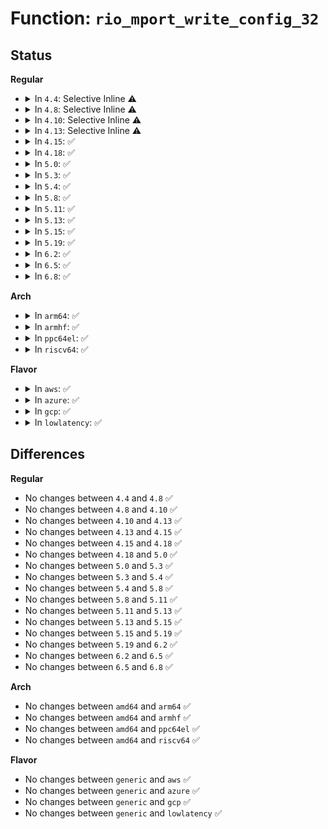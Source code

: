 # Function: <code>rio_mport_write_config_32</code>

## Status
<b>Regular</b>
<ul>
<li>
<details>
<summary>In <code>4.4</code>: Selective Inline ⚠️</summary>

```c
int rio_mport_write_config_32(struct rio_mport *mport, u16 destid, u8 hopcount, u32 offset, u32 value);
```

**Collision:** Unique Global

**Inline:** Selective

**Transformation:** False

**Instances:**

```
In drivers/rapidio/rio-access.c (ffffffff8145b470)
Location: drivers/rapidio/rio-access.c:144
Inline: True
Direct callers:
  - drivers/rapidio/rio.c:rio_set_port_lockout
  - drivers/rapidio/rio.c:rio_lock_device
  - drivers/rapidio/rio.c:rio_lock_device
  - drivers/rapidio/rio.c:rio_unlock_device
  - drivers/rapidio/rio.c:rio_route_add_entry
  - drivers/rapidio/rio.c:rio_route_add_entry
  - drivers/rapidio/rio.c:rio_route_get_entry
  - drivers/rapidio/rio.c:rio_route_clr_table
  - drivers/rapidio/rio.c:rio_route_clr_table
  - drivers/rapidio/rio.c:rio_clr_err_stopped
  - drivers/rapidio/rio.c:rio_clr_err_stopped
  - drivers/rapidio/rio.c:rio_clr_err_stopped
  - drivers/rapidio/rio.c:rio_clr_err_stopped
  - drivers/rapidio/rio.c:rio_inb_pwrite_handler
  - drivers/rapidio/rio.c:rio_inb_pwrite_handler
  - drivers/rapidio/rio.c:rio_inb_pwrite_handler
  - drivers/rapidio/rio.c:rio_inb_pwrite_handler
  - drivers/rapidio/rio-sysfs.c:rio_write_config
```
**Symbols:**

```
ffffffff8145b470-ffffffff8145b4fb: rio_mport_write_config_32 (STB_GLOBAL)
```
</details>
</li>
<li>
<details>
<summary>In <code>4.8</code>: Selective Inline ⚠️</summary>

```c
int rio_mport_write_config_32(struct rio_mport *mport, u16 destid, u8 hopcount, u32 offset, u32 value);
```

**Collision:** Unique Global

**Inline:** Selective

**Transformation:** False

**Instances:**

```
In drivers/rapidio/rio-access.c (ffffffff814a9590)
Location: drivers/rapidio/rio-access.c:144
Inline: True
Direct callers:
  - drivers/rapidio/rio.c:rio_route_clr_table
  - drivers/rapidio/rio.c:rio_route_clr_table
  - drivers/rapidio/rio.c:rio_route_get_entry
  - drivers/rapidio/rio.c:rio_route_add_entry
  - drivers/rapidio/rio.c:rio_route_add_entry
  - drivers/rapidio/rio.c:rio_unlock_device
  - drivers/rapidio/rio.c:rio_lock_device
  - drivers/rapidio/rio.c:rio_lock_device
  - drivers/rapidio/rio.c:rio_inb_pwrite_handler
  - drivers/rapidio/rio.c:rio_inb_pwrite_handler
  - drivers/rapidio/rio.c:rio_inb_pwrite_handler
  - drivers/rapidio/rio.c:rio_inb_pwrite_handler
  - drivers/rapidio/rio.c:rio_inb_pwrite_handler
  - drivers/rapidio/rio.c:rio_inb_pwrite_handler
  - drivers/rapidio/rio.c:rio_clr_err_stopped
  - drivers/rapidio/rio.c:rio_clr_err_stopped
  - drivers/rapidio/rio.c:rio_clr_err_stopped
  - drivers/rapidio/rio.c:rio_clr_err_stopped
  - drivers/rapidio/rio.c:rio_set_port_lockout
  - drivers/rapidio/rio-sysfs.c:rio_write_config
```
**Symbols:**

```
ffffffff814a9590-ffffffff814a9621: rio_mport_write_config_32 (STB_GLOBAL)
```
</details>
</li>
<li>
<details>
<summary>In <code>4.10</code>: Selective Inline ⚠️</summary>

```c
int rio_mport_write_config_32(struct rio_mport *mport, u16 destid, u8 hopcount, u32 offset, u32 value);
```

**Collision:** Unique Global

**Inline:** Selective

**Transformation:** False

**Instances:**

```
In drivers/rapidio/rio-access.c (ffffffff814cb6a0)
Location: drivers/rapidio/rio-access.c:144
Inline: True
Direct callers:
  - drivers/rapidio/rio.c:rio_route_clr_table
  - drivers/rapidio/rio.c:rio_route_clr_table
  - drivers/rapidio/rio.c:rio_route_get_entry
  - drivers/rapidio/rio.c:rio_route_add_entry
  - drivers/rapidio/rio.c:rio_route_add_entry
  - drivers/rapidio/rio.c:rio_unlock_device
  - drivers/rapidio/rio.c:rio_lock_device
  - drivers/rapidio/rio.c:rio_lock_device
  - drivers/rapidio/rio.c:rio_inb_pwrite_handler
  - drivers/rapidio/rio.c:rio_inb_pwrite_handler
  - drivers/rapidio/rio.c:rio_inb_pwrite_handler
  - drivers/rapidio/rio.c:rio_inb_pwrite_handler
  - drivers/rapidio/rio.c:rio_inb_pwrite_handler
  - drivers/rapidio/rio.c:rio_inb_pwrite_handler
  - drivers/rapidio/rio.c:rio_clr_err_stopped
  - drivers/rapidio/rio.c:rio_clr_err_stopped
  - drivers/rapidio/rio.c:rio_clr_err_stopped
  - drivers/rapidio/rio.c:rio_clr_err_stopped
  - drivers/rapidio/rio.c:rio_set_port_lockout
  - drivers/rapidio/rio-sysfs.c:rio_write_config
```
**Symbols:**

```
ffffffff814cb6a0-ffffffff814cb731: rio_mport_write_config_32 (STB_GLOBAL)
```
</details>
</li>
<li>
<details>
<summary>In <code>4.13</code>: Selective Inline ⚠️</summary>

```c
int rio_mport_write_config_32(struct rio_mport *mport, u16 destid, u8 hopcount, u32 offset, u32 value);
```

**Collision:** Unique Global

**Inline:** Selective

**Transformation:** False

**Instances:**

```
In drivers/rapidio/rio-access.c (ffffffff814d75b0)
Location: drivers/rapidio/rio-access.c:144
Inline: True
Direct callers:
  - drivers/rapidio/rio.c:rio_route_clr_table
  - drivers/rapidio/rio.c:rio_route_clr_table
  - drivers/rapidio/rio.c:rio_route_get_entry
  - drivers/rapidio/rio.c:rio_route_add_entry
  - drivers/rapidio/rio.c:rio_route_add_entry
  - drivers/rapidio/rio.c:rio_unlock_device
  - drivers/rapidio/rio.c:rio_lock_device
  - drivers/rapidio/rio.c:rio_lock_device
  - drivers/rapidio/rio.c:rio_inb_pwrite_handler
  - drivers/rapidio/rio.c:rio_inb_pwrite_handler
  - drivers/rapidio/rio.c:rio_inb_pwrite_handler
  - drivers/rapidio/rio.c:rio_inb_pwrite_handler
  - drivers/rapidio/rio.c:rio_inb_pwrite_handler
  - drivers/rapidio/rio.c:rio_inb_pwrite_handler
  - drivers/rapidio/rio.c:rio_clr_err_stopped
  - drivers/rapidio/rio.c:rio_clr_err_stopped
  - drivers/rapidio/rio.c:rio_clr_err_stopped
  - drivers/rapidio/rio.c:rio_clr_err_stopped
  - drivers/rapidio/rio.c:rio_set_port_lockout
  - drivers/rapidio/rio-sysfs.c:rio_write_config
```
**Symbols:**

```
ffffffff814d75b0-ffffffff814d7644: rio_mport_write_config_32 (STB_GLOBAL)
```
</details>
</li>
<li>
<details>
<summary>In <code>4.15</code>: ✅</summary>

```c
int rio_mport_write_config_32(struct rio_mport *mport, u16 destid, u8 hopcount, u32 offset, u32 value);
```

**Collision:** Unique Global

**Inline:** No

**Transformation:** False

**Instances:**

```
In drivers/rapidio/rio-access.c (ffffffff815177a0)
Location: drivers/rapidio/rio-access.c:121
Inline: False
Direct callers:
  - drivers/rapidio/rio.c:rio_route_clr_table
  - drivers/rapidio/rio.c:rio_route_clr_table
  - drivers/rapidio/rio.c:rio_route_get_entry
  - drivers/rapidio/rio.c:rio_route_add_entry
  - drivers/rapidio/rio.c:rio_route_add_entry
  - drivers/rapidio/rio.c:rio_unlock_device
  - drivers/rapidio/rio.c:rio_lock_device
  - drivers/rapidio/rio.c:rio_lock_device
  - drivers/rapidio/rio.c:rio_inb_pwrite_handler
  - drivers/rapidio/rio.c:rio_inb_pwrite_handler
  - drivers/rapidio/rio.c:rio_inb_pwrite_handler
  - drivers/rapidio/rio.c:rio_inb_pwrite_handler
  - drivers/rapidio/rio.c:rio_inb_pwrite_handler
  - drivers/rapidio/rio.c:rio_inb_pwrite_handler
  - drivers/rapidio/rio.c:rio_clr_err_stopped
  - drivers/rapidio/rio.c:rio_clr_err_stopped
  - drivers/rapidio/rio.c:rio_clr_err_stopped
  - drivers/rapidio/rio.c:rio_clr_err_stopped
  - drivers/rapidio/rio.c:rio_set_port_lockout
  - drivers/rapidio/rio-sysfs.c:rio_write_config
```
**Symbols:**

```
ffffffff815177a0-ffffffff815177e1: rio_mport_write_config_32 (STB_GLOBAL)
```
</details>
</li>
<li>
<details>
<summary>In <code>4.18</code>: ✅</summary>

```c
int rio_mport_write_config_32(struct rio_mport *mport, u16 destid, u8 hopcount, u32 offset, u32 value);
```

**Collision:** Unique Global

**Inline:** No

**Transformation:** False

**Instances:**

```
In drivers/rapidio/rio-access.c (ffffffff8154d380)
Location: drivers/rapidio/rio-access.c:121
Inline: False
Direct callers:
  - drivers/rapidio/rio.c:rio_route_clr_table
  - drivers/rapidio/rio.c:rio_route_clr_table
  - drivers/rapidio/rio.c:rio_route_get_entry
  - drivers/rapidio/rio.c:rio_route_add_entry
  - drivers/rapidio/rio.c:rio_route_add_entry
  - drivers/rapidio/rio.c:rio_unlock_device
  - drivers/rapidio/rio.c:rio_lock_device
  - drivers/rapidio/rio.c:rio_lock_device
  - drivers/rapidio/rio.c:rio_inb_pwrite_handler
  - drivers/rapidio/rio.c:rio_inb_pwrite_handler
  - drivers/rapidio/rio.c:rio_inb_pwrite_handler
  - drivers/rapidio/rio.c:rio_inb_pwrite_handler
  - drivers/rapidio/rio.c:rio_inb_pwrite_handler
  - drivers/rapidio/rio.c:rio_inb_pwrite_handler
  - drivers/rapidio/rio.c:rio_clr_err_stopped
  - drivers/rapidio/rio.c:rio_clr_err_stopped
  - drivers/rapidio/rio.c:rio_clr_err_stopped
  - drivers/rapidio/rio.c:rio_clr_err_stopped
  - drivers/rapidio/rio.c:rio_set_port_lockout
  - drivers/rapidio/rio-sysfs.c:rio_write_config
```
**Symbols:**

```
ffffffff8154d380-ffffffff8154d3c1: rio_mport_write_config_32 (STB_GLOBAL)
```
</details>
</li>
<li>
<details>
<summary>In <code>5.0</code>: ✅</summary>

```c
int rio_mport_write_config_32(struct rio_mport *mport, u16 destid, u8 hopcount, u32 offset, u32 value);
```

**Collision:** Unique Global

**Inline:** No

**Transformation:** False

**Instances:**

```
In drivers/rapidio/rio-access.c (ffffffff815647c0)
Location: drivers/rapidio/rio-access.c:121
Inline: False
Direct callers:
  - drivers/rapidio/rio.c:rio_route_clr_table
  - drivers/rapidio/rio.c:rio_route_clr_table
  - drivers/rapidio/rio.c:rio_route_get_entry
  - drivers/rapidio/rio.c:rio_route_add_entry
  - drivers/rapidio/rio.c:rio_route_add_entry
  - drivers/rapidio/rio.c:rio_unlock_device
  - drivers/rapidio/rio.c:rio_lock_device
  - drivers/rapidio/rio.c:rio_lock_device
  - drivers/rapidio/rio.c:rio_inb_pwrite_handler
  - drivers/rapidio/rio.c:rio_inb_pwrite_handler
  - drivers/rapidio/rio.c:rio_inb_pwrite_handler
  - drivers/rapidio/rio.c:rio_inb_pwrite_handler
  - drivers/rapidio/rio.c:rio_inb_pwrite_handler
  - drivers/rapidio/rio.c:rio_inb_pwrite_handler
  - drivers/rapidio/rio.c:rio_clr_err_stopped
  - drivers/rapidio/rio.c:rio_clr_err_stopped
  - drivers/rapidio/rio.c:rio_clr_err_stopped
  - drivers/rapidio/rio.c:rio_clr_err_stopped
  - drivers/rapidio/rio.c:rio_set_port_lockout
  - drivers/rapidio/rio-sysfs.c:rio_write_config
```
**Symbols:**

```
ffffffff815647c0-ffffffff81564801: rio_mport_write_config_32 (STB_GLOBAL)
```
</details>
</li>
<li>
<details>
<summary>In <code>5.3</code>: ✅</summary>

```c
int rio_mport_write_config_32(struct rio_mport *mport, u16 destid, u8 hopcount, u32 offset, u32 value);
```

**Collision:** Unique Global

**Inline:** No

**Transformation:** False

**Instances:**

```
In drivers/rapidio/rio-access.c (ffffffff81594b50)
Location: drivers/rapidio/rio-access.c:117
Inline: False
Direct callers:
  - drivers/rapidio/rio.c:rio_route_clr_table
  - drivers/rapidio/rio.c:rio_route_clr_table
  - drivers/rapidio/rio.c:rio_route_get_entry
  - drivers/rapidio/rio.c:rio_route_add_entry
  - drivers/rapidio/rio.c:rio_route_add_entry
  - drivers/rapidio/rio.c:rio_unlock_device
  - drivers/rapidio/rio.c:rio_lock_device
  - drivers/rapidio/rio.c:rio_lock_device
  - drivers/rapidio/rio.c:rio_inb_pwrite_handler
  - drivers/rapidio/rio.c:rio_inb_pwrite_handler
  - drivers/rapidio/rio.c:rio_inb_pwrite_handler
  - drivers/rapidio/rio.c:rio_inb_pwrite_handler
  - drivers/rapidio/rio.c:rio_inb_pwrite_handler
  - drivers/rapidio/rio.c:rio_inb_pwrite_handler
  - drivers/rapidio/rio.c:rio_clr_err_stopped
  - drivers/rapidio/rio.c:rio_clr_err_stopped
  - drivers/rapidio/rio.c:rio_clr_err_stopped
  - drivers/rapidio/rio.c:rio_clr_err_stopped
  - drivers/rapidio/rio.c:rio_set_port_lockout
  - drivers/rapidio/rio-sysfs.c:rio_write_config
```
**Symbols:**

```
ffffffff81594b50-ffffffff81594b92: rio_mport_write_config_32 (STB_GLOBAL)
```
</details>
</li>
<li>
<details>
<summary>In <code>5.4</code>: ✅</summary>

```c
int rio_mport_write_config_32(struct rio_mport *mport, u16 destid, u8 hopcount, u32 offset, u32 value);
```

**Collision:** Unique Global

**Inline:** No

**Transformation:** False

**Instances:**

```
In drivers/rapidio/rio-access.c (ffffffff815b5dd0)
Location: drivers/rapidio/rio-access.c:117
Inline: False
Direct callers:
  - drivers/rapidio/rio.c:rio_route_clr_table
  - drivers/rapidio/rio.c:rio_route_clr_table
  - drivers/rapidio/rio.c:rio_route_get_entry
  - drivers/rapidio/rio.c:rio_route_add_entry
  - drivers/rapidio/rio.c:rio_route_add_entry
  - drivers/rapidio/rio.c:rio_unlock_device
  - drivers/rapidio/rio.c:rio_lock_device
  - drivers/rapidio/rio.c:rio_lock_device
  - drivers/rapidio/rio.c:rio_inb_pwrite_handler
  - drivers/rapidio/rio.c:rio_inb_pwrite_handler
  - drivers/rapidio/rio.c:rio_inb_pwrite_handler
  - drivers/rapidio/rio.c:rio_inb_pwrite_handler
  - drivers/rapidio/rio.c:rio_inb_pwrite_handler
  - drivers/rapidio/rio.c:rio_inb_pwrite_handler
  - drivers/rapidio/rio.c:rio_clr_err_stopped
  - drivers/rapidio/rio.c:rio_clr_err_stopped
  - drivers/rapidio/rio.c:rio_clr_err_stopped
  - drivers/rapidio/rio.c:rio_clr_err_stopped
  - drivers/rapidio/rio.c:rio_set_port_lockout
  - drivers/rapidio/rio-sysfs.c:rio_write_config
```
**Symbols:**

```
ffffffff815b5dd0-ffffffff815b5e12: rio_mport_write_config_32 (STB_GLOBAL)
```
</details>
</li>
<li>
<details>
<summary>In <code>5.8</code>: ✅</summary>

```c
int rio_mport_write_config_32(struct rio_mport *mport, u16 destid, u8 hopcount, u32 offset, u32 value);
```

**Collision:** Unique Global

**Inline:** No

**Transformation:** False

**Instances:**

```
In drivers/rapidio/rio-access.c (ffffffff8165fa70)
Location: drivers/rapidio/rio-access.c:119
Inline: False
Direct callers:
  - drivers/rapidio/rio.c:rio_route_clr_table
  - drivers/rapidio/rio.c:rio_route_clr_table
  - drivers/rapidio/rio.c:rio_route_get_entry
  - drivers/rapidio/rio.c:rio_route_add_entry
  - drivers/rapidio/rio.c:rio_route_add_entry
  - drivers/rapidio/rio.c:rio_unlock_device
  - drivers/rapidio/rio.c:rio_lock_device
  - drivers/rapidio/rio.c:rio_lock_device
  - drivers/rapidio/rio.c:rio_inb_pwrite_handler
  - drivers/rapidio/rio.c:rio_inb_pwrite_handler
  - drivers/rapidio/rio.c:rio_inb_pwrite_handler
  - drivers/rapidio/rio.c:rio_inb_pwrite_handler
  - drivers/rapidio/rio.c:rio_inb_pwrite_handler
  - drivers/rapidio/rio.c:rio_inb_pwrite_handler
  - drivers/rapidio/rio.c:rio_clr_err_stopped
  - drivers/rapidio/rio.c:rio_clr_err_stopped
  - drivers/rapidio/rio.c:rio_clr_err_stopped
  - drivers/rapidio/rio.c:rio_clr_err_stopped
  - drivers/rapidio/rio.c:rio_set_port_lockout
  - drivers/rapidio/rio-sysfs.c:rio_write_config
```
**Symbols:**

```
ffffffff8165fa70-ffffffff8165faba: rio_mport_write_config_32 (STB_GLOBAL)
```
</details>
</li>
<li>
<details>
<summary>In <code>5.11</code>: ✅</summary>

```c
int rio_mport_write_config_32(struct rio_mport *mport, u16 destid, u8 hopcount, u32 offset, u32 value);
```

**Collision:** Unique Global

**Inline:** No

**Transformation:** False

**Instances:**

```
In drivers/rapidio/rio-access.c (ffffffff81680d30)
Location: drivers/rapidio/rio-access.c:119
Inline: False
Direct callers:
  - drivers/rapidio/rio.c:rio_route_clr_table
  - drivers/rapidio/rio.c:rio_route_clr_table
  - drivers/rapidio/rio.c:rio_route_get_entry
  - drivers/rapidio/rio.c:rio_route_add_entry
  - drivers/rapidio/rio.c:rio_route_add_entry
  - drivers/rapidio/rio.c:rio_unlock_device
  - drivers/rapidio/rio.c:rio_lock_device
  - drivers/rapidio/rio.c:rio_lock_device
  - drivers/rapidio/rio.c:rio_inb_pwrite_handler
  - drivers/rapidio/rio.c:rio_inb_pwrite_handler
  - drivers/rapidio/rio.c:rio_inb_pwrite_handler
  - drivers/rapidio/rio.c:rio_inb_pwrite_handler
  - drivers/rapidio/rio.c:rio_inb_pwrite_handler
  - drivers/rapidio/rio.c:rio_inb_pwrite_handler
  - drivers/rapidio/rio.c:rio_clr_err_stopped
  - drivers/rapidio/rio.c:rio_clr_err_stopped
  - drivers/rapidio/rio.c:rio_clr_err_stopped
  - drivers/rapidio/rio.c:rio_clr_err_stopped
  - drivers/rapidio/rio.c:rio_set_port_lockout
  - drivers/rapidio/rio-sysfs.c:rio_write_config
```
**Symbols:**

```
ffffffff81680d30-ffffffff81680d7a: rio_mport_write_config_32 (STB_GLOBAL)
```
</details>
</li>
<li>
<details>
<summary>In <code>5.13</code>: ✅</summary>

```c
int rio_mport_write_config_32(struct rio_mport *mport, u16 destid, u8 hopcount, u32 offset, u32 value);
```

**Collision:** Unique Global

**Inline:** No

**Transformation:** False

**Instances:**

```
In drivers/rapidio/rio-access.c (ffffffff81663b90)
Location: drivers/rapidio/rio-access.c:119
Inline: False
Direct callers:
  - drivers/rapidio/rio.c:rio_route_clr_table
  - drivers/rapidio/rio.c:rio_route_clr_table
  - drivers/rapidio/rio.c:rio_route_get_entry
  - drivers/rapidio/rio.c:rio_route_add_entry
  - drivers/rapidio/rio.c:rio_route_add_entry
  - drivers/rapidio/rio.c:rio_unlock_device
  - drivers/rapidio/rio.c:rio_lock_device
  - drivers/rapidio/rio.c:rio_lock_device
  - drivers/rapidio/rio.c:rio_inb_pwrite_handler
  - drivers/rapidio/rio.c:rio_inb_pwrite_handler
  - drivers/rapidio/rio.c:rio_inb_pwrite_handler
  - drivers/rapidio/rio.c:rio_inb_pwrite_handler
  - drivers/rapidio/rio.c:rio_inb_pwrite_handler
  - drivers/rapidio/rio.c:rio_inb_pwrite_handler
  - drivers/rapidio/rio.c:rio_clr_err_stopped
  - drivers/rapidio/rio.c:rio_clr_err_stopped
  - drivers/rapidio/rio.c:rio_clr_err_stopped
  - drivers/rapidio/rio.c:rio_clr_err_stopped
  - drivers/rapidio/rio.c:rio_set_port_lockout
  - drivers/rapidio/rio-sysfs.c:rio_write_config
```
**Symbols:**

```
ffffffff81663b90-ffffffff81663bd2: rio_mport_write_config_32 (STB_GLOBAL)
```
</details>
</li>
<li>
<details>
<summary>In <code>5.15</code>: ✅</summary>

```c
int rio_mport_write_config_32(struct rio_mport *mport, u16 destid, u8 hopcount, u32 offset, u32 value);
```

**Collision:** Unique Global

**Inline:** No

**Transformation:** False

**Instances:**

```
In drivers/rapidio/rio-access.c (ffffffff816d6a70)
Location: drivers/rapidio/rio-access.c:119
Inline: False
Direct callers:
  - drivers/rapidio/rio.c:rio_route_clr_table
  - drivers/rapidio/rio.c:rio_route_clr_table
  - drivers/rapidio/rio.c:rio_route_get_entry
  - drivers/rapidio/rio.c:rio_route_add_entry
  - drivers/rapidio/rio.c:rio_route_add_entry
  - drivers/rapidio/rio.c:rio_unlock_device
  - drivers/rapidio/rio.c:rio_lock_device
  - drivers/rapidio/rio.c:rio_lock_device
  - drivers/rapidio/rio.c:rio_inb_pwrite_handler
  - drivers/rapidio/rio.c:rio_inb_pwrite_handler
  - drivers/rapidio/rio.c:rio_inb_pwrite_handler
  - drivers/rapidio/rio.c:rio_inb_pwrite_handler
  - drivers/rapidio/rio.c:rio_inb_pwrite_handler
  - drivers/rapidio/rio.c:rio_inb_pwrite_handler
  - drivers/rapidio/rio.c:rio_clr_err_stopped
  - drivers/rapidio/rio.c:rio_clr_err_stopped
  - drivers/rapidio/rio.c:rio_clr_err_stopped
  - drivers/rapidio/rio.c:rio_clr_err_stopped
  - drivers/rapidio/rio.c:rio_set_port_lockout
  - drivers/rapidio/rio-sysfs.c:rio_write_config
```
**Symbols:**

```
ffffffff816d6a70-ffffffff816d6ab2: rio_mport_write_config_32 (STB_GLOBAL)
```
</details>
</li>
<li>
<details>
<summary>In <code>5.19</code>: ✅</summary>

```c
int rio_mport_write_config_32(struct rio_mport *mport, u16 destid, u8 hopcount, u32 offset, u32 value);
```

**Collision:** Unique Global

**Inline:** No

**Transformation:** False

**Instances:**

```
In drivers/rapidio/rio-access.c (ffffffff81800310)
Location: drivers/rapidio/rio-access.c:119
Inline: False
Direct callers:
  - drivers/rapidio/rio.c:rio_route_clr_table
  - drivers/rapidio/rio.c:rio_route_clr_table
  - drivers/rapidio/rio.c:rio_route_get_entry
  - drivers/rapidio/rio.c:rio_route_add_entry
  - drivers/rapidio/rio.c:rio_route_add_entry
  - drivers/rapidio/rio.c:rio_unlock_device
  - drivers/rapidio/rio.c:rio_lock_device
  - drivers/rapidio/rio.c:rio_lock_device
  - drivers/rapidio/rio.c:rio_inb_pwrite_handler
  - drivers/rapidio/rio.c:rio_inb_pwrite_handler
  - drivers/rapidio/rio.c:rio_inb_pwrite_handler
  - drivers/rapidio/rio.c:rio_inb_pwrite_handler
  - drivers/rapidio/rio.c:rio_inb_pwrite_handler
  - drivers/rapidio/rio.c:rio_inb_pwrite_handler
  - drivers/rapidio/rio.c:rio_clr_err_stopped
  - drivers/rapidio/rio.c:rio_clr_err_stopped
  - drivers/rapidio/rio.c:rio_clr_err_stopped
  - drivers/rapidio/rio.c:rio_clr_err_stopped
  - drivers/rapidio/rio.c:rio_set_port_lockout
  - drivers/rapidio/rio-sysfs.c:rio_write_config
```
**Symbols:**

```
ffffffff81800310-ffffffff8180037c: rio_mport_write_config_32 (STB_GLOBAL)
```
</details>
</li>
<li>
<details>
<summary>In <code>6.2</code>: ✅</summary>

```c
int rio_mport_write_config_32(struct rio_mport *mport, u16 destid, u8 hopcount, u32 offset, u32 value);
```

**Collision:** Unique Global

**Inline:** No

**Transformation:** False

**Instances:**

```
In drivers/rapidio/rio-access.c (ffffffff8192d780)
Location: drivers/rapidio/rio-access.c:119
Inline: False
Direct callers:
  - drivers/rapidio/rio.c:rio_route_clr_table
  - drivers/rapidio/rio.c:rio_route_clr_table
  - drivers/rapidio/rio.c:rio_route_get_entry
  - drivers/rapidio/rio.c:rio_route_add_entry
  - drivers/rapidio/rio.c:rio_route_add_entry
  - drivers/rapidio/rio.c:rio_unlock_device
  - drivers/rapidio/rio.c:rio_lock_device
  - drivers/rapidio/rio.c:rio_lock_device
  - drivers/rapidio/rio.c:rio_inb_pwrite_handler
  - drivers/rapidio/rio.c:rio_inb_pwrite_handler
  - drivers/rapidio/rio.c:rio_inb_pwrite_handler
  - drivers/rapidio/rio.c:rio_inb_pwrite_handler
  - drivers/rapidio/rio.c:rio_inb_pwrite_handler
  - drivers/rapidio/rio.c:rio_inb_pwrite_handler
  - drivers/rapidio/rio.c:rio_clr_err_stopped
  - drivers/rapidio/rio.c:rio_clr_err_stopped
  - drivers/rapidio/rio.c:rio_clr_err_stopped
  - drivers/rapidio/rio.c:rio_clr_err_stopped
  - drivers/rapidio/rio.c:rio_set_port_lockout
  - drivers/rapidio/rio-sysfs.c:rio_write_config
```
**Symbols:**

```
ffffffff8192d780-ffffffff8192d7ec: rio_mport_write_config_32 (STB_GLOBAL)
```
</details>
</li>
<li>
<details>
<summary>In <code>6.5</code>: ✅</summary>

```c
int rio_mport_write_config_32(struct rio_mport *mport, u16 destid, u8 hopcount, u32 offset, u32 value);
```

**Collision:** Unique Global

**Inline:** No

**Transformation:** False

**Instances:**

```
In drivers/rapidio/rio-access.c (ffffffff81971a10)
Location: drivers/rapidio/rio-access.c:119
Inline: False
Direct callers:
  - drivers/rapidio/rio.c:rio_route_clr_table
  - drivers/rapidio/rio.c:rio_route_clr_table
  - drivers/rapidio/rio.c:rio_route_get_entry
  - drivers/rapidio/rio.c:rio_route_add_entry
  - drivers/rapidio/rio.c:rio_route_add_entry
  - drivers/rapidio/rio.c:rio_unlock_device
  - drivers/rapidio/rio.c:rio_lock_device
  - drivers/rapidio/rio.c:rio_lock_device
  - drivers/rapidio/rio.c:rio_inb_pwrite_handler
  - drivers/rapidio/rio.c:rio_inb_pwrite_handler
  - drivers/rapidio/rio.c:rio_inb_pwrite_handler
  - drivers/rapidio/rio.c:rio_inb_pwrite_handler
  - drivers/rapidio/rio.c:rio_inb_pwrite_handler
  - drivers/rapidio/rio.c:rio_inb_pwrite_handler
  - drivers/rapidio/rio.c:rio_clr_err_stopped
  - drivers/rapidio/rio.c:rio_clr_err_stopped
  - drivers/rapidio/rio.c:rio_clr_err_stopped
  - drivers/rapidio/rio.c:rio_clr_err_stopped
  - drivers/rapidio/rio.c:rio_set_port_lockout
  - drivers/rapidio/rio-sysfs.c:rio_write_config
```
**Symbols:**

```
ffffffff81971a10-ffffffff81971a7c: rio_mport_write_config_32 (STB_GLOBAL)
```
</details>
</li>
<li>
<details>
<summary>In <code>6.8</code>: ✅</summary>

```c
int rio_mport_write_config_32(struct rio_mport *mport, u16 destid, u8 hopcount, u32 offset, u32 value);
```

**Collision:** Unique Global

**Inline:** No

**Transformation:** False

**Instances:**

```
In drivers/rapidio/rio-access.c (ffffffff819bba80)
Location: drivers/rapidio/rio-access.c:119
Inline: False
Direct callers:
  - drivers/rapidio/rio.c:rio_route_clr_table
  - drivers/rapidio/rio.c:rio_route_clr_table
  - drivers/rapidio/rio.c:rio_route_get_entry
  - drivers/rapidio/rio.c:rio_route_add_entry
  - drivers/rapidio/rio.c:rio_route_add_entry
  - drivers/rapidio/rio.c:rio_unlock_device
  - drivers/rapidio/rio.c:rio_lock_device
  - drivers/rapidio/rio.c:rio_lock_device
  - drivers/rapidio/rio.c:rio_inb_pwrite_handler
  - drivers/rapidio/rio.c:rio_inb_pwrite_handler
  - drivers/rapidio/rio.c:rio_inb_pwrite_handler
  - drivers/rapidio/rio.c:rio_inb_pwrite_handler
  - drivers/rapidio/rio.c:rio_inb_pwrite_handler
  - drivers/rapidio/rio.c:rio_inb_pwrite_handler
  - drivers/rapidio/rio.c:rio_clr_err_stopped
  - drivers/rapidio/rio.c:rio_clr_err_stopped
  - drivers/rapidio/rio.c:rio_clr_err_stopped
  - drivers/rapidio/rio.c:rio_clr_err_stopped
  - drivers/rapidio/rio.c:rio_set_port_lockout
  - drivers/rapidio/rio-sysfs.c:rio_write_config
```
**Symbols:**

```
ffffffff819bba80-ffffffff819bbaec: rio_mport_write_config_32 (STB_GLOBAL)
```
</details>
</li>
</ul>
<b>Arch</b>
<ul>
<li>
<details>
<summary>In <code>arm64</code>: ✅</summary>

```c
int rio_mport_write_config_32(struct rio_mport *mport, u16 destid, u8 hopcount, u32 offset, u32 value);
```

**Collision:** Unique Global

**Inline:** No

**Transformation:** False

**Instances:**

```
In drivers/rapidio/rio-access.c (ffff80001073e3c8)
Location: drivers/rapidio/rio-access.c:117
Inline: False
Direct callers:
  - drivers/rapidio/rio.c:rio_route_clr_table
  - drivers/rapidio/rio.c:rio_route_clr_table
  - drivers/rapidio/rio.c:rio_route_get_entry
  - drivers/rapidio/rio.c:rio_route_add_entry
  - drivers/rapidio/rio.c:rio_route_add_entry
  - drivers/rapidio/rio.c:rio_lock_device
  - drivers/rapidio/rio.c:rio_lock_device
  - drivers/rapidio/rio.c:rio_inb_pwrite_handler
  - drivers/rapidio/rio.c:rio_inb_pwrite_handler
  - drivers/rapidio/rio.c:rio_inb_pwrite_handler
  - drivers/rapidio/rio.c:rio_inb_pwrite_handler
  - drivers/rapidio/rio.c:rio_inb_pwrite_handler
  - drivers/rapidio/rio.c:rio_inb_pwrite_handler
  - drivers/rapidio/rio.c:rio_clr_err_stopped
  - drivers/rapidio/rio.c:rio_clr_err_stopped
  - drivers/rapidio/rio.c:rio_clr_err_stopped
  - drivers/rapidio/rio.c:rio_clr_err_stopped
  - drivers/rapidio/rio.c:rio_set_port_lockout
  - drivers/rapidio/rio-sysfs.c:rio_write_config
```
**Symbols:**

```
ffff80001073e3c8-ffff80001073e440: rio_mport_write_config_32 (STB_GLOBAL)
```
</details>
</li>
<li>
<details>
<summary>In <code>armhf</code>: ✅</summary>

```c
int rio_mport_write_config_32(struct rio_mport *mport, u16 destid, u8 hopcount, u32 offset, u32 value);
```

**Collision:** Unique Global

**Inline:** No

**Transformation:** False

**Instances:**

```
In drivers/rapidio/rio-access.c (c08c3240)
Location: drivers/rapidio/rio-access.c:117
Inline: False
Direct callers:
  - drivers/rapidio/rio.c:rio_route_clr_table
  - drivers/rapidio/rio.c:rio_route_clr_table
  - drivers/rapidio/rio.c:rio_route_get_entry
  - drivers/rapidio/rio.c:rio_route_add_entry
  - drivers/rapidio/rio.c:rio_route_add_entry
  - drivers/rapidio/rio.c:rio_lock_device
  - drivers/rapidio/rio.c:rio_lock_device
  - drivers/rapidio/rio.c:rio_inb_pwrite_handler
  - drivers/rapidio/rio.c:rio_inb_pwrite_handler
  - drivers/rapidio/rio.c:rio_inb_pwrite_handler
  - drivers/rapidio/rio.c:rio_inb_pwrite_handler
  - drivers/rapidio/rio.c:rio_inb_pwrite_handler
  - drivers/rapidio/rio.c:rio_inb_pwrite_handler
  - drivers/rapidio/rio.c:rio_clr_err_stopped
  - drivers/rapidio/rio.c:rio_clr_err_stopped
  - drivers/rapidio/rio.c:rio_clr_err_stopped
  - drivers/rapidio/rio.c:rio_clr_err_stopped
  - drivers/rapidio/rio.c:rio_set_port_lockout
```
**Symbols:**

```
c08c3240-c08c32a0: rio_mport_write_config_32 (STB_GLOBAL)
```
</details>
</li>
<li>
<details>
<summary>In <code>ppc64el</code>: ✅</summary>

```c
int rio_mport_write_config_32(struct rio_mport *mport, u16 destid, u8 hopcount, u32 offset, u32 value);
```

**Collision:** Unique Global

**Inline:** No

**Transformation:** False

**Instances:**

```
In drivers/rapidio/rio-access.c (c000000000897ab0)
Location: drivers/rapidio/rio-access.c:117
Inline: False
Direct callers:
  - drivers/rapidio/rio.c:rio_route_clr_table
  - drivers/rapidio/rio.c:rio_route_clr_table
  - drivers/rapidio/rio.c:rio_route_get_entry
  - drivers/rapidio/rio.c:rio_route_add_entry
  - drivers/rapidio/rio.c:rio_route_add_entry
  - drivers/rapidio/rio.c:rio_lock_device
  - drivers/rapidio/rio.c:rio_lock_device
  - drivers/rapidio/rio.c:rio_inb_pwrite_handler
  - drivers/rapidio/rio.c:rio_inb_pwrite_handler
  - drivers/rapidio/rio.c:rio_inb_pwrite_handler
  - drivers/rapidio/rio.c:rio_inb_pwrite_handler
  - drivers/rapidio/rio.c:rio_inb_pwrite_handler
  - drivers/rapidio/rio.c:rio_inb_pwrite_handler
  - drivers/rapidio/rio.c:rio_clr_err_stopped
  - drivers/rapidio/rio.c:rio_clr_err_stopped
  - drivers/rapidio/rio.c:rio_clr_err_stopped
  - drivers/rapidio/rio.c:rio_clr_err_stopped
  - drivers/rapidio/rio.c:rio_set_port_lockout
  - drivers/rapidio/rio-sysfs.c:rio_write_config
```
**Symbols:**

```
c000000000897ab0-c000000000897b28: rio_mport_write_config_32 (STB_GLOBAL)
```
</details>
</li>
<li>
<details>
<summary>In <code>riscv64</code>: ✅</summary>

```c
int rio_mport_write_config_32(struct rio_mport *mport, u16 destid, u8 hopcount, u32 offset, u32 value);
```

**Collision:** Unique Global

**Inline:** No

**Transformation:** False

**Instances:**

```
In drivers/rapidio/rio-access.c (ffffffe0004edb96)
Location: drivers/rapidio/rio-access.c:117
Inline: False
Direct callers:
  - drivers/rapidio/rio.c:rio_route_clr_table
  - drivers/rapidio/rio.c:rio_route_clr_table
  - drivers/rapidio/rio.c:rio_route_get_entry
  - drivers/rapidio/rio.c:rio_route_add_entry
  - drivers/rapidio/rio.c:rio_route_add_entry
  - drivers/rapidio/rio.c:rio_lock_device
  - drivers/rapidio/rio.c:rio_lock_device
  - drivers/rapidio/rio.c:rio_inb_pwrite_handler
  - drivers/rapidio/rio.c:rio_inb_pwrite_handler
  - drivers/rapidio/rio.c:rio_inb_pwrite_handler
  - drivers/rapidio/rio.c:rio_inb_pwrite_handler
  - drivers/rapidio/rio.c:rio_inb_pwrite_handler
  - drivers/rapidio/rio.c:rio_inb_pwrite_handler
  - drivers/rapidio/rio.c:rio_clr_err_stopped
  - drivers/rapidio/rio.c:rio_clr_err_stopped
  - drivers/rapidio/rio.c:rio_clr_err_stopped
  - drivers/rapidio/rio.c:rio_clr_err_stopped
  - drivers/rapidio/rio.c:rio_set_port_lockout
  - drivers/rapidio/rio-sysfs.c:rio_write_config
```
**Symbols:**

```
ffffffe0004edb96-ffffffe0004edbf2: rio_mport_write_config_32 (STB_GLOBAL)
```
</details>
</li>
</ul>
<b>Flavor</b>
<ul>
<li>
<details>
<summary>In <code>aws</code>: ✅</summary>

```c
int rio_mport_write_config_32(struct rio_mport *mport, u16 destid, u8 hopcount, u32 offset, u32 value);
```

**Collision:** Unique Global

**Inline:** No

**Transformation:** False

**Instances:**

```
In drivers/rapidio/rio-access.c (ffffffff815aa040)
Location: drivers/rapidio/rio-access.c:117
Inline: False
Direct callers:
  - drivers/rapidio/rio.c:rio_route_clr_table
  - drivers/rapidio/rio.c:rio_route_clr_table
  - drivers/rapidio/rio.c:rio_route_get_entry
  - drivers/rapidio/rio.c:rio_route_add_entry
  - drivers/rapidio/rio.c:rio_route_add_entry
  - drivers/rapidio/rio.c:rio_unlock_device
  - drivers/rapidio/rio.c:rio_lock_device
  - drivers/rapidio/rio.c:rio_lock_device
  - drivers/rapidio/rio.c:rio_inb_pwrite_handler
  - drivers/rapidio/rio.c:rio_inb_pwrite_handler
  - drivers/rapidio/rio.c:rio_inb_pwrite_handler
  - drivers/rapidio/rio.c:rio_inb_pwrite_handler
  - drivers/rapidio/rio.c:rio_inb_pwrite_handler
  - drivers/rapidio/rio.c:rio_inb_pwrite_handler
  - drivers/rapidio/rio.c:rio_clr_err_stopped
  - drivers/rapidio/rio.c:rio_clr_err_stopped
  - drivers/rapidio/rio.c:rio_clr_err_stopped
  - drivers/rapidio/rio.c:rio_clr_err_stopped
  - drivers/rapidio/rio.c:rio_set_port_lockout
  - drivers/rapidio/rio-sysfs.c:rio_write_config
```
**Symbols:**

```
ffffffff815aa040-ffffffff815aa082: rio_mport_write_config_32 (STB_GLOBAL)
```
</details>
</li>
<li>
<details>
<summary>In <code>azure</code>: ✅</summary>

```c
int rio_mport_write_config_32(struct rio_mport *mport, u16 destid, u8 hopcount, u32 offset, u32 value);
```

**Collision:** Unique Global

**Inline:** No

**Transformation:** False

**Instances:**

```
In drivers/rapidio/rio-access.c (ffffffff815991e0)
Location: drivers/rapidio/rio-access.c:117
Inline: False
Direct callers:
  - drivers/rapidio/rio.c:rio_route_clr_table
  - drivers/rapidio/rio.c:rio_route_clr_table
  - drivers/rapidio/rio.c:rio_route_get_entry
  - drivers/rapidio/rio.c:rio_route_add_entry
  - drivers/rapidio/rio.c:rio_route_add_entry
  - drivers/rapidio/rio.c:rio_unlock_device
  - drivers/rapidio/rio.c:rio_lock_device
  - drivers/rapidio/rio.c:rio_lock_device
  - drivers/rapidio/rio.c:rio_inb_pwrite_handler
  - drivers/rapidio/rio.c:rio_inb_pwrite_handler
  - drivers/rapidio/rio.c:rio_inb_pwrite_handler
  - drivers/rapidio/rio.c:rio_inb_pwrite_handler
  - drivers/rapidio/rio.c:rio_inb_pwrite_handler
  - drivers/rapidio/rio.c:rio_inb_pwrite_handler
  - drivers/rapidio/rio.c:rio_clr_err_stopped
  - drivers/rapidio/rio.c:rio_clr_err_stopped
  - drivers/rapidio/rio.c:rio_clr_err_stopped
  - drivers/rapidio/rio.c:rio_clr_err_stopped
  - drivers/rapidio/rio.c:rio_set_port_lockout
  - drivers/rapidio/rio-sysfs.c:rio_write_config
```
**Symbols:**

```
ffffffff815991e0-ffffffff81599222: rio_mport_write_config_32 (STB_GLOBAL)
```
</details>
</li>
<li>
<details>
<summary>In <code>gcp</code>: ✅</summary>

```c
int rio_mport_write_config_32(struct rio_mport *mport, u16 destid, u8 hopcount, u32 offset, u32 value);
```

**Collision:** Unique Global

**Inline:** No

**Transformation:** False

**Instances:**

```
In drivers/rapidio/rio-access.c (ffffffff815aa5d0)
Location: drivers/rapidio/rio-access.c:117
Inline: False
Direct callers:
  - drivers/rapidio/rio.c:rio_route_clr_table
  - drivers/rapidio/rio.c:rio_route_clr_table
  - drivers/rapidio/rio.c:rio_route_get_entry
  - drivers/rapidio/rio.c:rio_route_add_entry
  - drivers/rapidio/rio.c:rio_route_add_entry
  - drivers/rapidio/rio.c:rio_unlock_device
  - drivers/rapidio/rio.c:rio_lock_device
  - drivers/rapidio/rio.c:rio_lock_device
  - drivers/rapidio/rio.c:rio_inb_pwrite_handler
  - drivers/rapidio/rio.c:rio_inb_pwrite_handler
  - drivers/rapidio/rio.c:rio_inb_pwrite_handler
  - drivers/rapidio/rio.c:rio_inb_pwrite_handler
  - drivers/rapidio/rio.c:rio_inb_pwrite_handler
  - drivers/rapidio/rio.c:rio_inb_pwrite_handler
  - drivers/rapidio/rio.c:rio_clr_err_stopped
  - drivers/rapidio/rio.c:rio_clr_err_stopped
  - drivers/rapidio/rio.c:rio_clr_err_stopped
  - drivers/rapidio/rio.c:rio_clr_err_stopped
  - drivers/rapidio/rio.c:rio_set_port_lockout
  - drivers/rapidio/rio-sysfs.c:rio_write_config
```
**Symbols:**

```
ffffffff815aa5d0-ffffffff815aa612: rio_mport_write_config_32 (STB_GLOBAL)
```
</details>
</li>
<li>
<details>
<summary>In <code>lowlatency</code>: ✅</summary>

```c
int rio_mport_write_config_32(struct rio_mport *mport, u16 destid, u8 hopcount, u32 offset, u32 value);
```

**Collision:** Unique Global

**Inline:** No

**Transformation:** False

**Instances:**

```
In drivers/rapidio/rio-access.c (ffffffff815c3f60)
Location: drivers/rapidio/rio-access.c:117
Inline: False
Direct callers:
  - drivers/rapidio/rio.c:rio_route_clr_table
  - drivers/rapidio/rio.c:rio_route_clr_table
  - drivers/rapidio/rio.c:rio_route_get_entry
  - drivers/rapidio/rio.c:rio_route_add_entry
  - drivers/rapidio/rio.c:rio_route_add_entry
  - drivers/rapidio/rio.c:rio_unlock_device
  - drivers/rapidio/rio.c:rio_lock_device
  - drivers/rapidio/rio.c:rio_lock_device
  - drivers/rapidio/rio.c:rio_inb_pwrite_handler
  - drivers/rapidio/rio.c:rio_inb_pwrite_handler
  - drivers/rapidio/rio.c:rio_inb_pwrite_handler
  - drivers/rapidio/rio.c:rio_inb_pwrite_handler
  - drivers/rapidio/rio.c:rio_inb_pwrite_handler
  - drivers/rapidio/rio.c:rio_inb_pwrite_handler
  - drivers/rapidio/rio.c:rio_clr_err_stopped
  - drivers/rapidio/rio.c:rio_clr_err_stopped
  - drivers/rapidio/rio.c:rio_clr_err_stopped
  - drivers/rapidio/rio.c:rio_clr_err_stopped
  - drivers/rapidio/rio.c:rio_set_port_lockout
  - drivers/rapidio/rio-sysfs.c:rio_write_config
```
**Symbols:**

```
ffffffff815c3f60-ffffffff815c3fa2: rio_mport_write_config_32 (STB_GLOBAL)
```
</details>
</li>
</ul>

## Differences
<b>Regular</b>
<ul>
<li>
No changes between <code>4.4</code> and <code>4.8</code> ✅
</li>
<li>
No changes between <code>4.8</code> and <code>4.10</code> ✅
</li>
<li>
No changes between <code>4.10</code> and <code>4.13</code> ✅
</li>
<li>
No changes between <code>4.13</code> and <code>4.15</code> ✅
</li>
<li>
No changes between <code>4.15</code> and <code>4.18</code> ✅
</li>
<li>
No changes between <code>4.18</code> and <code>5.0</code> ✅
</li>
<li>
No changes between <code>5.0</code> and <code>5.3</code> ✅
</li>
<li>
No changes between <code>5.3</code> and <code>5.4</code> ✅
</li>
<li>
No changes between <code>5.4</code> and <code>5.8</code> ✅
</li>
<li>
No changes between <code>5.8</code> and <code>5.11</code> ✅
</li>
<li>
No changes between <code>5.11</code> and <code>5.13</code> ✅
</li>
<li>
No changes between <code>5.13</code> and <code>5.15</code> ✅
</li>
<li>
No changes between <code>5.15</code> and <code>5.19</code> ✅
</li>
<li>
No changes between <code>5.19</code> and <code>6.2</code> ✅
</li>
<li>
No changes between <code>6.2</code> and <code>6.5</code> ✅
</li>
<li>
No changes between <code>6.5</code> and <code>6.8</code> ✅
</li>
</ul>
<b>Arch</b>
<ul>
<li>
No changes between <code>amd64</code> and <code>arm64</code> ✅
</li>
<li>
No changes between <code>amd64</code> and <code>armhf</code> ✅
</li>
<li>
No changes between <code>amd64</code> and <code>ppc64el</code> ✅
</li>
<li>
No changes between <code>amd64</code> and <code>riscv64</code> ✅
</li>
</ul>
<b>Flavor</b>
<ul>
<li>
No changes between <code>generic</code> and <code>aws</code> ✅
</li>
<li>
No changes between <code>generic</code> and <code>azure</code> ✅
</li>
<li>
No changes between <code>generic</code> and <code>gcp</code> ✅
</li>
<li>
No changes between <code>generic</code> and <code>lowlatency</code> ✅
</li>
</ul>
